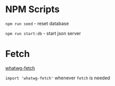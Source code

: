 # NPM Scripts

`npm run seed` - reset database

`npm run start:db` - start json server

# Fetch

[whatwg-fetch](https://github.com/github/fetch)

`import 'whatwg-fetch'` whenever `fetch` is needed
